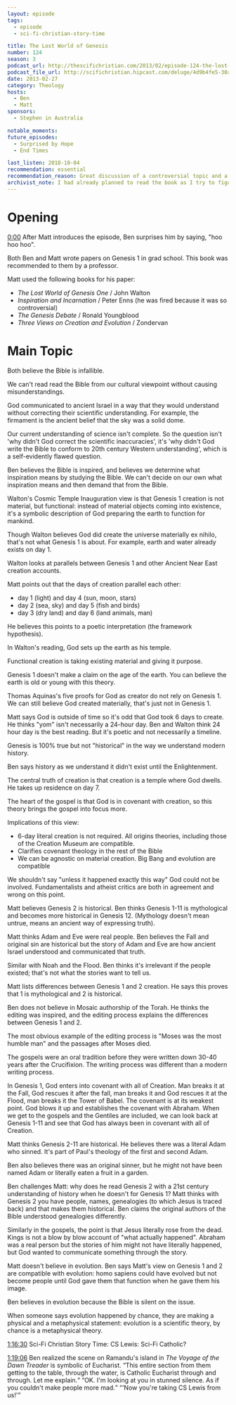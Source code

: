 ```yaml
---
layout: episode
tags:
  - episode
  - sci-fi-christian-story-time

title: The Lost World of Genesis
number: 124
season: 3
podcast_url: http://thescifichristian.com/2013/02/episode-124-the-lost-world-of-genesis/
podcast_file_url: http://scifichristian.hipcast.com/deluge/4d9b4fe5-30a6-5e69-3ebb-8b4a0f64b7cb.mp3
date: 2013-02-27
category: Theology
hosts:
  - Ben
  - Matt
sponsors: 
  - Stephen in Australia

notable_moments:
future_episodes:
  - Surprised by Hope
  - End Times

last_listen: 2018-10-04
recommendation: essential
recommendation_reason: Great discussion of a controversial topic and a book that is iconic to the show.
archivist_note: I had already planned to read the book as I try to figure out what I believe on this topic, and made sure to read it for this episode. You can read my <a href="https://www.goodreads.com/review/show/2531430265">Goodreads review</a>. Basically, I think Walton's theory is a great possibility, expected to be convinced by the book, and was not convinced. I don't really like the other options though, so I'm still leaning toward this or the framework hypothesis.
---
```

# Opening
<a class="timestamp tag is-medium is-rounded is-primary" href="http://scifichristian.hipcast.com/deluge/4d9b4fe5-30a6-5e69-3ebb-8b4a0f64b7cb.mp3">0:00</a> After Matt introduces the episode, Ben surprises him by saying, "hoo hoo hoo".

Both Ben and Matt wrote papers on Genesis 1 in grad school. This book was recommended to them by a professor. 

Matt used the following books for his paper:

- <i class="work-title">The Lost World of Genesis One</i> / John Walton
- <i class="work-title">Inspiration and Incarnation</i> / Peter Enns (he was fired because it was so controversial)
- <i class="work-title">The Genesis Debate</i> / Ronald Youngblood
- <i class="work-title">Three Views on Creation and Evolution</i> / Zondervan



# Main Topic
Both believe the Bible is infallible.

We can't read read the Bible from our cultural viewpoint without causing misunderstandings.

God communicated to ancient Israel in a way that they would understand without correcting their scientific understanding. For example, the firmament is the ancient belief that the sky was a solid dome.

Our current understanding of science isn't complete. So the question isn't 'why didn't God correct the scientific inaccuracies', it's 'why didn't God write the Bible to conform to 20th century Western understanding', which is a self-evidently flawed question.

Ben believes the Bible is inspired, and believes we determine what inspiration means by studying the Bible. We can't decide on our own what inspiration means and then demand that from the Bible.

Walton's Cosmic Temple Inauguration view is that Genesis 1 creation is not material, but functional: instead of material objects coming into existence, it's a symbolic description of God preparing the earth to function for mankind. 

Though Walton believes God did create the universe materially ex nihilo, that's not what Genesis 1 is about. For example, earth and water already exists on day 1.

Walton looks at parallels between Genesis 1 and other Ancient Near East creation accounts.

Matt points out that the days of creation parallel each other: 
- day 1 (light) and day 4 (sun, moon, stars)
- day 2 (sea, sky) and day 5 (fish and birds)
- day 3 (dry land) and day 6 (land animals, man)

He believes this points to a poetic interpretation (the framework hypothesis).

In Walton's reading, God sets up the earth as his temple.

Functional creation is taking existing material and giving it purpose.

Genesis 1 doesn't make a claim on the age of the earth. You can believe the earth is old or young with this theory.

Thomas Aquinas's five proofs for God as creator do not rely on Genesis 1. We can still believe God created materially, that's just not in Genesis 1.

Matt says God is outside of time so it's odd that God took 6 days to create. He thinks "yom" isn't necessarily a 24-hour day. Ben and Walton think 24 hour day is the best reading. But it's poetic and not necessarily a timeline.

Genesis is 100% true but not "historical" in the way we understand modern history.

Ben says history as we understand it didn't exist until the Enlightenment. 

The central truth of creation is that creation is a temple where God dwells. He takes up residence on day 7.

The heart of the gospel is that God is in covenant with creation, so this theory brings the gospel into focus more. 

Implications of this view:

- 6-day literal creation is not required. All origins theories, including those of the Creation Museum are compatible.
- Clarifies covenant theology in the rest of the Bible
- We can be agnostic on material creation. Big Bang and evolution are compatible 

We shouldn't say "unless it happened exactly this way" God could not be involved. Fundamentalists and atheist critics are both in agreement and wrong on this point.

Matt believes Genesis 2 is historical. Ben thinks Genesis 1-11 is mythological and becomes more historical in Genesis 12. (Mythology doesn't mean untrue, means an ancient way of expressing truth). 

Matt thinks Adam and Eve were real people. Ben believes the Fall and original sin are historical but the story of Adam and Eve are how ancient Israel understood and communicated that truth. 

Similar with Noah and the Flood. Ben thinks it's irrelevant if the people existed; that's not what the stories want to tell us.

Matt lists differences between Genesis 1 and 2 creation. He says this proves that 1 is mythological and 2 is historical.

Ben does not believe in Mosaic authorship of the Torah. He thinks the editing was inspired, and the editing process explains the differences between Genesis 1 and 2. 

The most obvious example of the editing process is "Moses was the most humble man" and the passages after Moses died. 

The gospels were an oral tradition before they were written down 30-40 years after the Crucifixion. The writing process was different than a modern writing process. 

In Genesis 1, God enters into covenant with all of Creation. Man breaks it at the Fall, God rescues it after the fall, man breaks it and God rescues it at the Flood, man breaks it the Tower of Babel. The covenant is at its weakest point. God blows it up and establishes the covenant with Abraham. When we get to the gospels and the Gentiles are included, we can look back at Genesis 1-11 and see that God has always been in covenant with all of Creation.

Matt thinks Genesis 2-11 are historical. He believes there was a literal Adam who sinned. It's part of Paul's theology of the first and second Adam. 

Ben also believes there was an original sinner, but he might not have been named Adam or literally eaten a fruit in a garden.

Ben challenges Matt: why does he read Genesis 2 with a 21st century understanding of history when he doesn't for Genesis 1? Matt thinks with Genesis 2 you have people, names, genealogies (to which Jesus is traced back) and that makes them historical. Ben claims the original authors of the Bible understood genealogies differently. 

Similarly in the gospels, the point is that Jesus literally rose from the dead. Kings is not a blow by blow account of "what actually happened". Abraham was a real person but the stories of him might not have literally happened, but God wanted to communicate something through the story.

Matt doesn't believe in evolution. Ben says Matt's view on Genesis 1 and 2 are compatible with evolution: homo sapiens could have evolved but not become people until God gave them that function when he gave them his image.

Ben believes in evolution because the Bible is silent on the issue. 

When someone says evolution happened by chance, they are making a physical and a metaphysical statement: evolution is a scientific theory, by chance is a metaphysical theory. 

<a class="timestamp tag is-medium is-rounded is-primary" href="http://scifichristian.hipcast.com/deluge/4d9b4fe5-30a6-5e69-3ebb-8b4a0f64b7cb.mp3#t=01:16:30">1:16:30</a> Sci-Fi Christian Story Time: CS Lewis: Sci-Fi Catholic? 

<div class="quote">
  <a class="timestamp tag is-medium is-rounded is-primary" href="http://scifichristian.hipcast.com/deluge/4d9b4fe5-30a6-5e69-3ebb-8b4a0f64b7cb.mp3#t=01:19:06">1:19:06</a>
  <span class="quote-context is-size-6">Ben realized the scene on Ramandu's island in <i class="work-title">The Voyage of the Dawn Treader</i> is symbolic of Eucharist.</span>
  <q class="ben">This entire section from them getting to the table, through the water, is Catholic Eucharist through and through. Let me explain.</q>
  <q class="matt">OK. I'm looking at you in stunned silence. As if you couldn't make people more mad.</q>
  <q class="ben">'Now you're taking CS Lewis from us!'</q>
</div>